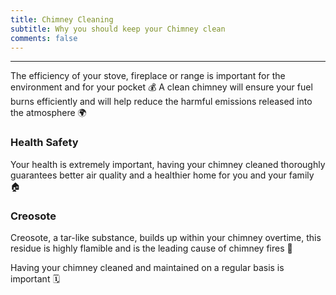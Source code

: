 ```yaml
---
title: Chimney Cleaning
subtitle: Why you should keep your Chimney clean
comments: false
---
```


---

The efficiency of your stove, fireplace or range is important for the environment and for your pocket 💰 A clean chimney will ensure your fuel burns efficiently and will help reduce the harmful emissions released into the atmosphere 🌍


### Health Safety

Your health is extremely important, having your chimney cleaned thoroughly guarantees better air quality and a healthier home for you and your family 🏠

### Creosote

Creosote, a tar-like substance, builds up within your chimney overtime, this residue is highly flamible and is the leading cause of chimney fires 🚒


Having your chimney cleaned and maintained on a regular basis is important 🗓️
